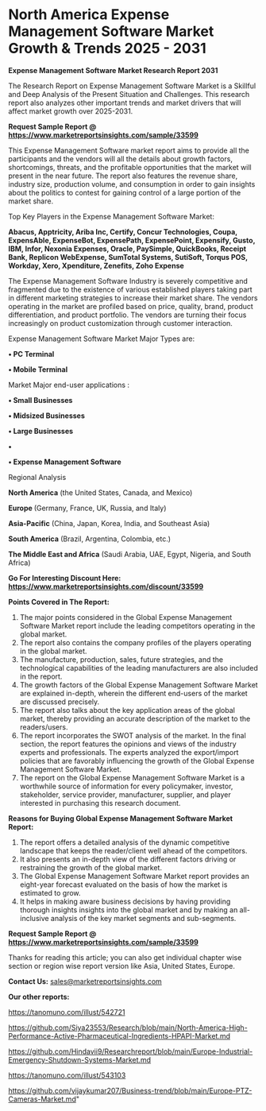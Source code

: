 # North America Expense Management Software Market Growth & Trends 2025 - 2031

<strong>Expense Management Software Market Research Report 2031</strong>

The Research Report on Expense Management Software Market is a Skillful and Deep Analysis of the Present Situation and Challenges. This research report also analyzes other important trends and market drivers that will affect market growth over 2025-2031.

<strong>Request Sample Report @ <a href=https://www.marketreportsinsights.com/sample/33599>https://www.marketreportsinsights.com/sample/33599</a></strong>

This Expense Management Software market report aims to provide all the participants and the vendors will all the details about growth factors, shortcomings, threats, and the profitable opportunities that the market will present in the near future. The report also features the revenue share, industry size, production volume, and consumption in order to gain insights about the politics to contest for gaining control of a large portion of the market share.

Top Key Players in the Expense Management Software Market:

<strong>Abacus, Apptricity, Ariba Inc, Certify, Concur Technologies, Coupa, ExpensAble, ExpenseBot, ExpensePath, ExpensePoint, Expensify, Gusto, IBM, Infor, Nexonia Expenses, Oracle, PaySimple, QuickBooks, Receipt Bank, Replicon WebExpense, SumTotal Systems, SutiSoft, Torqus POS, Workday, Xero, Xpenditure, Zenefits, Zoho Expense</strong>

The Expense Management Software Industry is severely competitive and fragmented due to the existence of various established players taking part in different marketing strategies to increase their market share. The vendors operating in the market are profiled based on price, quality, brand, product differentiation, and product portfolio. The vendors are turning their focus increasingly on product customization through customer interaction.

Expense Management Software Market Major Types are:

<strong>•  PC Terminal

•  Mobile Terminal</strong>

Market Major end-user applications :

<strong>•  Small Businesses

•  Midsized Businesses

•  Large Businesses

•  

•  Expense Management Software</strong>

Regional Analysis

</u><strong><b>North America</b></strong> (the United States, Canada, and Mexico)

<strong><b>Europe </b></strong>(Germany, France, UK, Russia, and Italy)

<strong><b>Asia-Pacific</b></strong> (China, Japan, Korea, India, and Southeast Asia)

<strong><b>South America</b></strong> (Brazil, Argentina, Colombia, etc.)

<strong><b>The Middle East and Africa</b></strong> (Saudi Arabia, UAE, Egypt, Nigeria, and South Africa)

<strong>Go For Interesting Discount Here: <a href=https://www.marketreportsinsights.com/discount/33599>https://www.marketreportsinsights.com/discount/33599</a></strong>

<strong>Points Covered in The Report:</strong>
<ol>
  <li>The major points considered in the Global Expense Management Software Market report include the leading competitors operating in the global market.</li>
  <li>The report also contains the company profiles of the players operating in the global market.</li>
  <li>The manufacture, production, sales, future strategies, and the technological capabilities of the leading manufacturers are also included in the report.</li>
  <li>The growth factors of the Global Expense Management Software Market are explained in-depth, wherein the different end-users of the market are discussed precisely.</li>
  <li>The report also talks about the key application areas of the global market, thereby providing an accurate description of the market to the readers/users.</li>
  <li>The report incorporates the SWOT analysis of the market. In the final section, the report features the opinions and views of the industry experts and professionals. The experts analyzed the export/import policies that are favorably influencing the growth of the Global Expense Management Software Market.</li>
  <li>The report on the Global Expense Management Software Market is a worthwhile source of information for every policymaker, investor, stakeholder, service provider, manufacturer, supplier, and player interested in purchasing this research document.</li>
</ol>
<strong>Reasons for Buying Global Expense Management Software Market Report:</strong>

<ol>
  <li>The report offers a detailed analysis of the dynamic competitive landscape that keeps the reader/client well ahead of the competitors.</li>
  <li>It also presents an in-depth view of the different factors driving or restraining the growth of the global market.</li>
  <li>The Global Expense Management Software Market report provides an eight-year forecast evaluated on the basis of how the market is estimated to grow.</li>
  <li>It helps in making aware business decisions by having providing thorough insights insights into the global market and by making an all-inclusive analysis of the key market segments and sub-segments.</li>
</ol>
<strong>Request Sample Report @ <a href=https://www.marketreportsinsights.com/sample/33599>https://www.marketreportsinsights.com/sample/33599</a></strong>


Thanks for reading this article; you can also get individual chapter wise section or region wise report version like Asia, United States, Europe.

<strong>Contact Us:</strong>
sales@marketreportsinsights.com

<strong>Our other reports:</strong>

<a href=https://tanomuno.com/illust/542721>https://tanomuno.com/illust/542721</a>

<a href=https://github.com/Siya23553/Research/blob/main/North-America-High-Performance-Active-Pharmaceutical-Ingredients-HPAPI-Market.md>https://github.com/Siya23553/Research/blob/main/North-America-High-Performance-Active-Pharmaceutical-Ingredients-HPAPI-Market.md</a>

<a href=https://github.com/Hindavii9/Researchreport/blob/main/Europe-Industrial-Emergency-Shutdown-Systems-Market.md>https://github.com/Hindavii9/Researchreport/blob/main/Europe-Industrial-Emergency-Shutdown-Systems-Market.md</a>

<a href=https://tanomuno.com/illust/543103>https://tanomuno.com/illust/543103</a>

<a href=https://github.com/vijaykumar207/Business-trend/blob/main/Europe-PTZ-Cameras-Market.md>https://github.com/vijaykumar207/Business-trend/blob/main/Europe-PTZ-Cameras-Market.md</a>"
